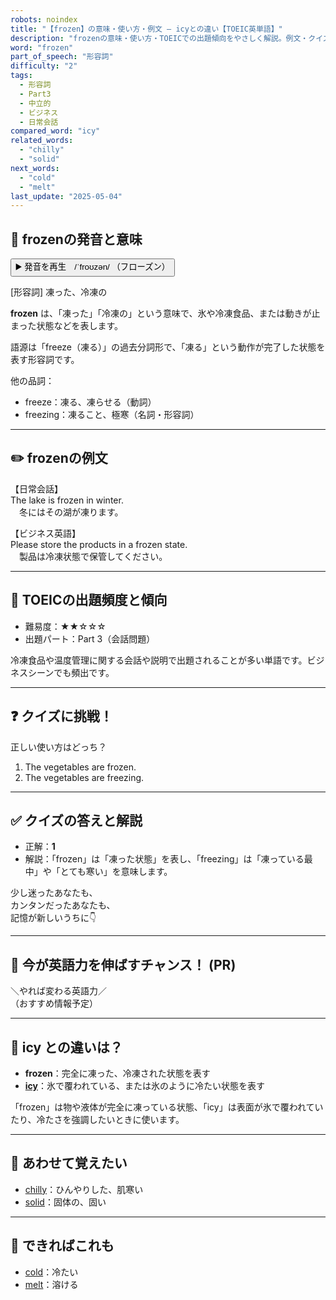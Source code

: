 ```yaml
---
robots: noindex
title: "【frozen】の意味・使い方・例文 ― icyとの違い【TOEIC英単語】"
description: "frozenの意味・使い方・TOEICでの出題傾向をやさしく解説。例文・クイズ付きでicyとの違いもわかりやすく学べます。"
word: "frozen"
part_of_speech: "形容詞"
difficulty: "2"
tags:
  - 形容詞
  - Part3
  - 中立的
  - ビジネス
  - 日常会話
compared_word: "icy"
related_words:
  - "chilly"
  - "solid"
next_words:
  - "cold"
  - "melt"
last_update: "2025-05-04"
---
```


## 🔰 frozenの発音と意味

<button class="play-audio" onclick="playTTS('frozen')">
  <span class="play-audio-main">
    ▶️ 発音を再生　/ˈfroʊzən/
  </span>
  <span class="play-audio-sub">
    （フローズン）
  </span>
</button>

[形容詞] 凍った、冷凍の

**frozen** は、「凍った」「冷凍の」という意味で、氷や冷凍食品、または動きが止まった状態などを表します。

語源は「freeze（凍る）」の過去分詞形で、「凍る」という動作が完了した状態を表す形容詞です。

他の品詞：  
- freeze：凍る、凍らせる（動詞）
- freezing：凍ること、極寒（名詞・形容詞）

---

## ✏️ frozenの例文

【日常会話】  
The lake is frozen in winter.  
　冬にはその湖が凍ります。

【ビジネス英語】  
Please store the products in a frozen state.  
　製品は冷凍状態で保管してください。

---

## 🎯 TOEICの出題頻度と傾向

- 難易度：★★☆☆☆
- 出題パート：Part 3（会話問題）

冷凍食品や温度管理に関する会話や説明で出題されることが多い単語です。ビジネスシーンでも頻出です。

---

## ❓ クイズに挑戦！

正しい使い方はどっち？

1. The vegetables are frozen.  
2. The vegetables are freezing.

---

## ✅ クイズの答えと解説

- 正解：**1**
- 解説：「frozen」は「凍った状態」を表し、「freezing」は「凍っている最中」や「とても寒い」を意味します。

少し迷ったあなたも、  
カンタンだったあなたも、  
記憶が新しいうちに👇️

---

## 🚀 今が英語力を伸ばすチャンス！ (PR)

<div class="info-center">
＼やれば変わる英語力／<br>  
（おすすめ情報予定）
</div>

---

## 🤔  icy との違いは？

- **frozen**：完全に凍った、冷凍された状態を表す
- **[icy](/icy)**：氷で覆われている、または氷のように冷たい状態を表す

「frozen」は物や液体が完全に凍っている状態、「icy」は表面が氷で覆われていたり、冷たさを強調したいときに使います。

---

## 🧩 あわせて覚えたい

- [chilly](/chilly)：ひんやりした、肌寒い
- [solid](/solid)：固体の、固い

---

## 📖 できればこれも

- [cold](/cold)：冷たい
- [melt](/melt)：溶ける

<!-- cvid: aid45_bid28 -->
